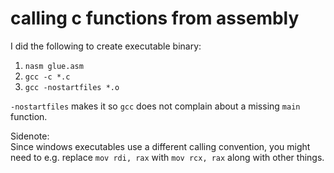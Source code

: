 # calling c functions from assembly

I did the following to create executable binary:

1. `nasm glue.asm`
2. `gcc -c *.c`
3. `gcc -nostartfiles *.o`

`-nostartfiles` makes it so `gcc` does not complain about
a missing `main` function.

Sidenote:<br>
Since windows executables use a different calling convention,
you might need to e.g. replace `mov rdi, rax` with `mov rcx, rax` along with other things.
